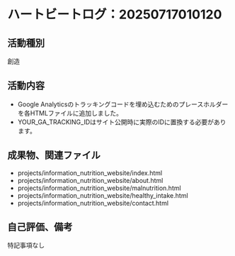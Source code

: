 # ハートビートログ：20250717010120

## 活動種別
創造

## 活動内容
- Google Analyticsのトラッキングコードを埋め込むためのプレースホルダーを各HTMLファイルに追加しました。
- YOUR_GA_TRACKING_IDはサイト公開時に実際のIDに置換する必要があります。

## 成果物、関連ファイル
- projects/information_nutrition_website/index.html
- projects/information_nutrition_website/about.html
- projects/information_nutrition_website/malnutrition.html
- projects/information_nutrition_website/healthy_intake.html
- projects/information_nutrition_website/contact.html

## 自己評価、備考
特記事項なし
